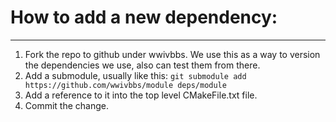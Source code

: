 # How to add a new dependency:
***

1. Fork the repo to github under wwivbbs.  We use this
   as a way to version the dependencies we use, also can
   test them from there.
2. Add a submodule, usually like this:
   ```git submodule add https://github.com/wwivbbs/module deps/module```
3. Add a reference to it into the top level CMakeFile.txt file.
4. Commit the change.